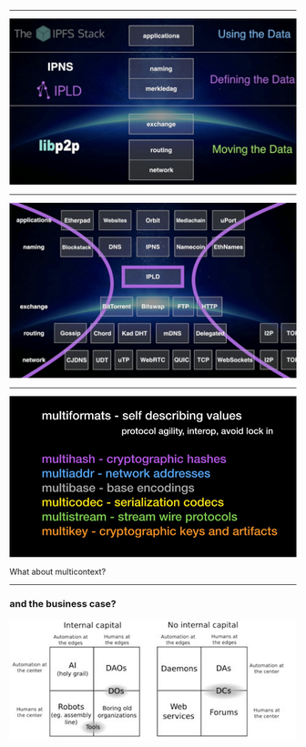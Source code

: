 

---

![IPFS Stack](assets/image/ipfs-stack.jpg)

---

![IPFS Waist](assets/image/ipfs-thin-waist.jpg)

---


![IPFS Multiformats](assets/image/ipfs-multiformats.jpg)

What about multicontext?

---




### and the business case?

![WordCloud technical](assets/image/dao-quadrants.jpg)
